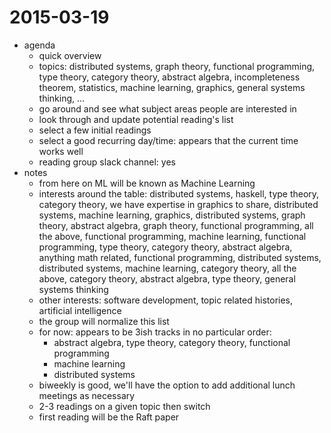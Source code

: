 2015-03-19
=====
- agenda
  - quick overview
  - topics: distributed systems, graph theory, functional programming, type theory, category theory, abstract algebra, incompleteness theorem, statistics, machine learning, graphics, general systems thinking, ...
  - go around and see what subject areas people are interested in
  - look through and update potential reading's list
  - select a few initial readings
  - select a good recurring day/time: appears that the current time works well
  - reading group slack channel: yes
- notes
  - from here on ML will be known as Machine Learning
  - interests around the table: distributed systems, haskell, type theory, category theory, we have expertise in graphics to share, distributed systems, machine learning, graphics, distributed systems, graph theory, abstract algebra, graph theory, functional programming, all the above, functional programming, machine learning, functional programming, type theory, category theory, abstract algebra, anything math related, functional programming, distributed systems, distributed systems, machine learning, category theory, all the above, category theory, abstract algebra, type theory, general systems thinking
  - other interests: software development, topic related histories, artificial intelligence
  - the group will normalize this list
  - for now: appears to be 3ish tracks in no particular order:
    - abstract algebra, type theory, category theory, functional programming
    - machine learning
    - distributed systems
  - biweekly is good, we'll have the option to add additional lunch meetings as necessary
  - 2-3 readings on a given topic then switch
  - first reading will be the Raft paper

